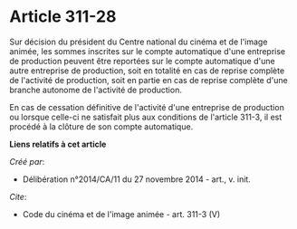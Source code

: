 # Article 311-28

Sur décision du président du Centre national du cinéma et de l'image animée, les sommes inscrites sur le compte automatique
d'une entreprise de production peuvent être reportées sur le compte automatique d'une autre entreprise de production, soit en
totalité en cas de reprise complète de l'activité de production, soit en partie en cas de reprise complète d'une branche
autonome de l'activité de production. 

En cas de cessation définitive de l'activité d'une entreprise de production ou lorsque celle-ci ne satisfait plus aux
conditions de l'article 311-3, il est procédé à la clôture de son compte automatique.

**Liens relatifs à cet article**

_Créé par_:

  - Délibération n°2014/CA/11 du 27 novembre 2014 - art., v. init.

_Cite_:

  - Code du cinéma et de l'image animée - art. 311-3 (V)
